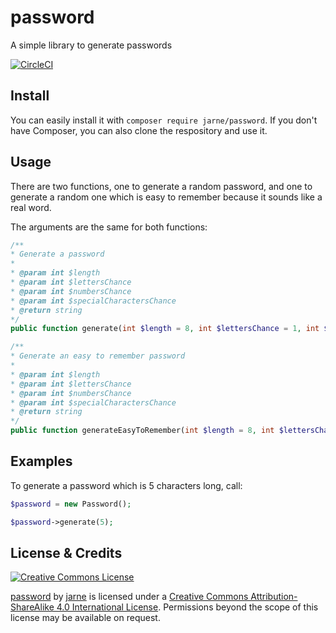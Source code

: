 # password
A simple library to generate passwords

[![CircleCI](https://circleci.com/gh/jarne/password.svg?style=svg)](https://circleci.com/gh/jarne/password)

## Install

You can easily install it with `composer require jarne/password`. If you don't have Composer, you can also clone the respository and use it.

## Usage
There are two functions, one to generate a random password, and one to generate a random one which is easy to remember because it sounds like a real word.

The arguments are the same for both functions:

```php
/**
* Generate a password
*
* @param int $length
* @param int $lettersChance
* @param int $numbersChance
* @param int $specialCharactersChance
* @return string
*/
public function generate(int $length = 8, int $lettersChance = 1, int $numbersChance = 1, int $specialCharactersChance = 1) {
```

```php
/**
* Generate an easy to remember password
*
* @param int $length
* @param int $lettersChance
* @param int $numbersChance
* @param int $specialCharactersChance
* @return string
*/
public function generateEasyToRemember(int $length = 8, int $lettersChance = 1, int $numbersChance = 1, int $specialCharactersChance = 1) {
```

## Examples

To generate a password which is 5 characters long, call:

```php
$password = new Password();

$password->generate(5);
```

## License & Credits
[![Creative Commons License](https://i.creativecommons.org/l/by-sa/4.0/88x31.png)](http://creativecommons.org/licenses/by-sa/4.0/)

[password](https://github.com/jarne/password) by [jarne](https://github.com/jarne) is licensed under a [Creative Commons Attribution-ShareAlike 4.0 International License](http://creativecommons.org/licenses/by-sa/4.0/). Permissions beyond the scope of this license may be available on request.
